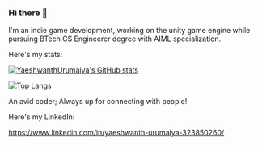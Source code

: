 ### Hi there 👋

I'm an indie game development, working on the unity game engine while pursuing BTech CS Engineerer degree with AIML specialization.

Here's my stats:

[![YaeshwanthUrumaiya's GitHub stats](https://github.com/YaeshwanthUrumaiya/github-readme-stats.vercel.app/api?username=YaeshwanthUrumaiya&show_icons=true&theme=tokyonight&count_private=true)]([https://github.com/anuraghazra/github-readme-stats](https://github.com/YaeshwanthUrumaiya/github-readme-stats))

[![Top Langs](https://github.com/YaeshwanthUrumaiya/github-readme-stats.vercel.app/api/top-langs/?username=YaeshwanthUrumaiya&hide_progress=true&theme=tokyonight&count_private=true)]([https://github.com/anuraghazra/github-readme-stats](https://github.com/YaeshwanthUrumaiya/github-readme-stats))

An avid coder; Always up for connecting with people! 

Here's my LinkedIn:

https://www.linkedin.com/in/yaeshwanth-urumaiya-323850260/
<!--
**YaeshwanthUrumaiya/YaeshwanthUrumaiya** is a ✨ _special_ ✨ repository because its `README.md` (this file) appears on your GitHub profile.

Here are some ideas to get you started:
- 🔭 I’m currently working on ...
- 🌱 I’m currently learning ...
- 👯 I’m looking to collaborate on ...
- 🤔 I’m looking for help with ...
- 💬 Ask me about ...
- 📫 How to reach me: ...
- 😄 Pronouns: ...
- ⚡ Fun fact: ...
-->

